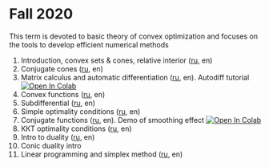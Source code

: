 # Fall 2020

This term is devoted to basic theory of convex optimization and focuses on the tools to develop efficient numerical methods 

1. Introduction, convex sets \& cones, relative interior ([ru](./01-ConvexSets/seminar1.pdf), en)
2. Conjugate cones ([ru](./02-ConjCones/seminar2.pdf), en)
3. Matrix calculus and automatic differentiation ([ru](./03-MatrixCalculus/seminar3.pdf), en). Autodiff tutorial [![Open In Colab](https://colab.research.google.com/assets/colab-badge.svg)](https://colab.research.google.com/github/amkatrutsa/MIPT-Opt/blob/master/Fall2020/03-MatrixCalculus/jax_autodiff_tutorial.ipynb)
4. Convex functions ([ru](./04-ConvexFunc/seminar4.pdf), en)
5. Subdifferential ([ru](./05-Subdifferential/seminar5.pdf), en)
6. Simple optimality conditions ([ru](./06-SimpleOptCond/seminar6.pdf), en)
7. Conjugate functions ([ru](./07-ConjFuncs/seminar7.pdf), en). Demo of smoothing effect [![Open In Colab](https://colab.research.google.com/assets/colab-badge.svg)](https://colab.research.google.com/github/amkatrutsa/MIPT-Opt/blob/master/Fall2020/07-ConjFuncs/smooth_demo.ipynb)
8. ККТ optimality conditions ([ru](./08-KKT/seminar8.pdf), en)
9. Intro to duality ([ru](./09-Duality/seminar9.pdf), en)
10. Conic duality intro
11. Linear programming and simplex method ([ru](./11-LinProg/Seminar11.ipynb), en)
